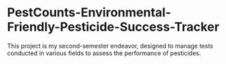# PestCounts-Environmental-Friendly-Pesticide-Success-Tracker
This project is my second-semester endeavor, designed to manage tests conducted in various fields to assess the performance of pesticides. 
